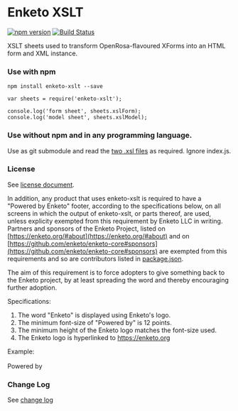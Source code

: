 Enketo XSLT 
===========

[![npm version](https://badge.fury.io/js/enketo-xslt.svg)](http://badge.fury.io/js/enketo-xslt) [![Build Status](https://travis-ci.org/enketo/enketo-xslt.svg?branch=master)](https://travis-ci.org/enketo/enketo-xslt)

XSLT sheets used to transform OpenRosa-flavoured XForms into an HTML form and XML instance.

### Use with npm

```
npm install enketo-xslt --save
```


```
var sheets = require('enketo-xslt');

console.log('form sheet', sheets.xslForm);
console.log('model sheet', sheets.xslModel);
```

### Use without npm and in any programming language. 

Use as git submodule and read the [two .xsl files](./xsl) as required. Ignore index.js.

### License

See [license document](./LICENSE).

In addition, any product that uses enketo-xslt is required to have a "Powered by Enketo" footer, according to the specifications below, on all screens in which the output of enketo-xslt, or parts thereof, are used, unless explicity exempted from this requirement by Enketo LLC in writing. Partners and sponsors of the Enketo Project, listed on [https://enketo.org/#about](https://enketo.org/#about) and on [https://github.com/enketo/enketo-core#sponsors](https://github.com/enketo/enketo-core#sponsors) are exempted from this requirements and so are contributors listed in [package.json](./package.json).

The aim of this requirement is to force adopters to give something back to the Enketo project, by at least spreading the word and thereby encouraging further adoption.

Specifications:

1. The word "Enketo" is displayed using Enketo's logo.
2. The minimum font-size of "Powered by" is 12 points.
3. The minimum height of the Enketo logo matches the font-size used.
4. The Enketo logo is hyperlinked to https://enketo.org

Example:

Powered by <a href="https://enketo.org"><img height="16" style="height: 16px;" src="https://enketo.org/media/images/logos/enketo_bare_150x56.png" /></a>

### Change Log

See [change log](./CHANGELOG.md)
